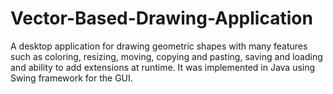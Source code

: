 # Vector-Based-Drawing-Application
A desktop application for drawing geometric shapes with many features such as coloring, resizing, moving, copying and pasting, saving and loading and ability to add extensions at runtime. It was implemented in Java using Swing framework for the GUI.

